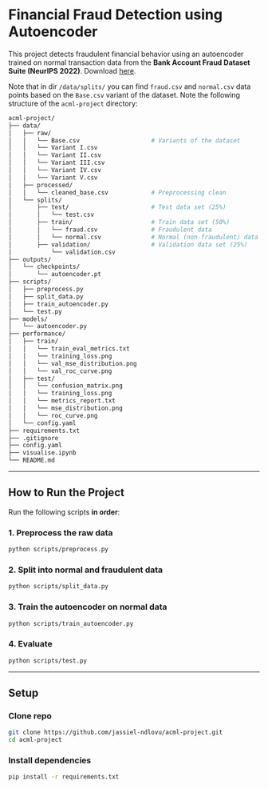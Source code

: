 # Financial Fraud Detection using Autoencoder

This project detects fraudulent financial behavior using an autoencoder trained on normal transaction data from the **Bank Account Fraud Dataset Suite (NeurIPS 2022)**. Download [here](https://www.kaggle.com/datasets/sgpjesus/bank-account-fraud-dataset-neurips-2022/data?select=Variant+IV.csv).

Note that in dir ```/data/splits/``` you can find ```fraud.csv``` and ```normal.csv``` data points based on the ```Base.csv``` variant of the dataset. Note the following structure of the ```acml-project``` directory:

```bash
acml-project/
├── data/
│   ├── raw/
│   │   └── Base.csv                    # Variants of the dataset
│   │   └── Variant I.csv
│   │   └── Variant II.csv
│   │   └── Variant III.csv
│   │   └── Variant IV.csv
│   │   └── Variant V.csv
│   ├── processed/
│   │   └── cleaned_base.csv            # Preprocessing clean
│   └── splits/
│       ├── test/                       # Test data set (25%)
│       │   └── test.csv
│       ├── train/                      # Train data set (50%)
│       │   └── fraud.csv               # Fraudulent data
│       │   └── normal.csv              # Normal (non-fraudulent) data
│       ├── validation/                 # Validation data set (25%)
│           └── validation.csv
├── outputs/
│   └── checkpoints/
│       └── autoencoder.pt              
├── scripts/
│   ├── preprocess.py                   
│   ├── split_data.py                   
│   ├── train_autoencoder.py           
│   └── test.py                         
├── models/
│   └── autoencoder.py                  
├── performance/
│   ├── train/
│   │   └── train_eval_metrics.txt  
│   │   └── training_loss.png
│   │   └── val_mse_distribution.png  
│   │   └── val_roc_curve.png 
│   ├── test/
│   │   └── confusion_matrix.png  
│   │   └── training_loss.png
│   │   └── metrics_report.txt  
│   │   └── mse_distribution.png
│   │   └── roc_curve.png
│   └── config.yaml                     
├── requirements.txt
├── .gitignore
├── config.yaml  
├── visualise.ipynb                                            
└── README.md                               
```

---

## How to Run the Project

Run the following scripts **in order**:

### 1. Preprocess the raw data
```bash
python scripts/preprocess.py
```

### 2. Split into normal and fraudulent data
```bash
python scripts/split_data.py
```

### 3. Train the autoencoder on normal data
```bash
python scripts/train_autoencoder.py
```

### 4. Evaluate
```bash
python scripts/test.py
```

---

## Setup

### Clone repo
```bash
git clone https://github.com/jassiel-ndlovu/acml-project.git
cd acml-project
```

### Install dependencies
```bash
pip install -r requirements.txt
```